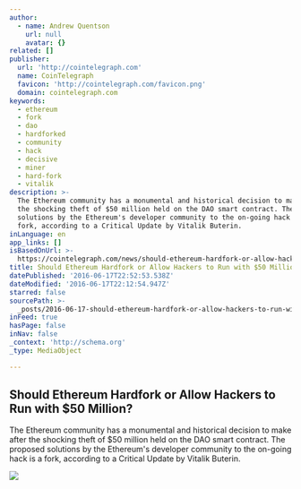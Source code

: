 ```yaml
---
author:
  - name: Andrew Quentson
    url: null
    avatar: {}
related: []
publisher:
  url: 'http://cointelegraph.com'
  name: CoinTelegraph
  favicon: 'http://cointelegraph.com/favicon.png'
  domain: cointelegraph.com
keywords:
  - ethereum
  - fork
  - dao
  - hardforked
  - community
  - hack
  - decisive
  - miner
  - hard-fork
  - vitalik
description: >-
  The Ethereum community has a monumental and historical decision to make after
  the shocking theft of $50 million held on the DAO smart contract. The proposed
  solutions by the Ethereum's developer community to the on-going hack is a
  fork, according to a Critical Update by Vitalik Buterin.
inLanguage: en
app_links: []
isBasedOnUrl: >-
  https://cointelegraph.com/news/should-ethereum-hardfork-or-allow-hackers-to-run-with-50-million
title: Should Ethereum Hardfork or Allow Hackers to Run with $50 Million?
datePublished: '2016-06-17T22:52:53.538Z'
dateModified: '2016-06-17T22:12:54.947Z'
starred: false
sourcePath: >-
  _posts/2016-06-17-should-ethereum-hardfork-or-allow-hackers-to-run-with-dollar50-mi.md
inFeed: true
hasPage: false
inNav: false
_context: 'http://schema.org'
_type: MediaObject

---
```

<article style=""><h1>Should Ethereum Hardfork or Allow Hackers to Run with $50 Million?</h1><p>The Ethereum community has a monumental and historical decision to make after the shocking theft of $50 million held on the DAO smart contract. The proposed solutions by the Ethereum's developer community to the on-going hack is a fork, according to a Critical Update by Vitalik Buterin.</p><img src="http://cointelegraph.com/images/725_aHR0cDovL2NvaW50ZWxlZ3JhcGguY29tL3N0b3JhZ2UvdXBsb2Fkcy92aWV3LzM1NmU0NWFmYmJkMmNjOWYyMmYzYzVkMjUxZGY0ODg0LnBuZw==.jpg" /></article>